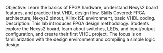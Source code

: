 Objective: Learn the basics of FPGA hardware, understand Nexys2 board features, and practice first VHDL design flow.
Skills Covered: FPGA architecture, Nexys2 pinout, Xilinx ISE environment, basic VHDL coding.
Description: This lab introduces FPGA design methodology. Students explore the Nexys2 board, learn about switches, LEDs, and input/output configuration, and create their first VHDL project. The focus is on familiarization with the design environment and compiling a simple logic design.
